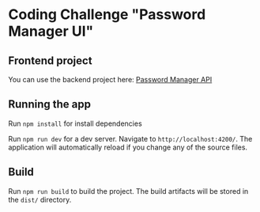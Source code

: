 # Coding Challenge "Password Manager UI"

## Frontend project

You can use the backend project here: [Password Manager API](https://github.com/dbatistat/cc-password-manager-ui)

## Running the app

Run `npm install` for install dependencies

Run `npm run dev` for a dev server. Navigate to `http://localhost:4200/`. The application will automatically reload if you change any of the source files.

## Build

Run `npm run build` to build the project. The build artifacts will be stored in the `dist/` directory.

